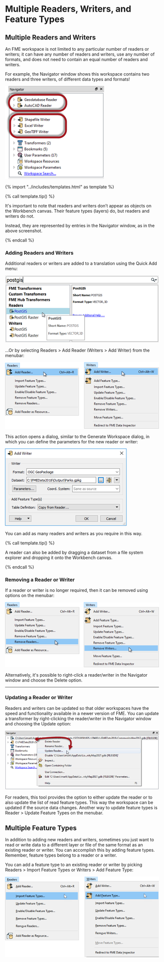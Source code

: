 # Multiple Readers, Writers, and Feature Types

## Multiple Readers and Writers

An FME workspace is not limited to any particular number of readers or writers; it can have any number of readers and writers, use any number of formats, and does not need to contain an equal number of readers and writers.

For example, the Navigator window shows this workspace contains two readers and three writers, of different data types and formats!

![](./Images/Img3.009.MultiReadersWriters.png)

{% import "../includes/templates.html" as template %}

{% call template.tip() %}

<p>It's important to note that readers and writers don’t appear as objects on the Workbench canvas. Their feature types (layers) do, but readers and writers do not.</p>
<p>Instead, they are represented by entries in the Navigator window, as in the above screenshot.</p>

{% endcall %}

### Adding Readers and Writers

Additional readers or writers are added to a translation using the Quick Add menu:

![](./Images/Img3.010.QuickAddReader.png)

...Or by selecting Readers &gt; Add Reader (Writers &gt; Add Writer) from the menubar:

![](./Images/Img3.011.MenuReader.png)

This action opens a dialog, similar to the Generate Workspace dialog, in which you can define the parameters for the new reader or writer:

![](./Images/Img3.012.ReaderWriterDialog.png)

You can add as many readers and writers as you require in this way.

{% call template.tip() %}

A reader can also be added by dragging a dataset from a file system explorer and dropping it onto the Workbench canvas.

{% endcall %}

### Removing a Reader or Writer

If a reader or writer is no longer required, then it can be removed using options on the menubar:

![](./Images/Img3.013.MenuReaderRemove.png)

Alternatively, it's possible to right-click a reader/writer in the Navigator window and choose the Delete option.

---

### Updating a Reader or Writer

Readers and writers can be updated so that older workspaces have the speed and functionality available in a newer version of FME. You can update a transformer by right-clicking the reader/writer in the Navigator window and choosing the Update option:

![](./Images/Img3.014.ReaderWriterUpdate.png)

For readers, this tool provides the option to either update the reader or to also update the list of read feature types. This way the workspace can be updated if the source data changes. Another way to update feature types is Reader &gt; Update Feature Types on the menubar.

## Multiple Feature Types

In addition to adding new readers and writers, sometimes you just want to read or write data to a different layer or file of the same format as an existing reader or writer. You can accomplish this by adding feature types. Remember, feature types belong to a reader or a writer.

You can add a feature type to an existing reader or writer by picking Readers > Import Feature Types or Writers > Add Feature Type:

![](./Images/import-add-feature-type.png)
